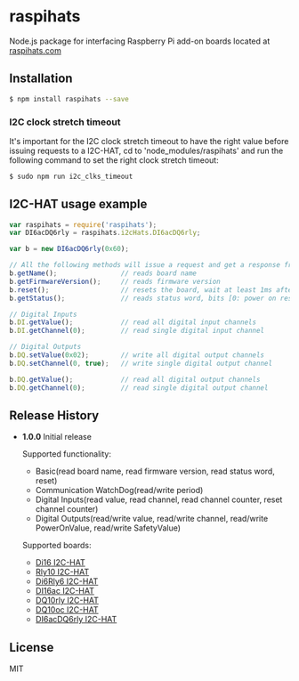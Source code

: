# raspihats

Node.js package for interfacing Raspberry Pi add-on boards located at [raspihats.com](http://raspihats.com/)

## Installation
  ```sh
  $ npm install raspihats --save
  ```
  
### I2C clock stretch timeout
  It's important for the I2C clock stretch timeout to have the right value before issuing requests to a I2C-HAT, cd to 'node_modules/raspihats' and run the following command to set the right clock stretch timeout:
  
  ```sh
  $ sudo npm run i2c_clks_timeout
  ```

## I2C-HAT usage example

```javascript
var raspihats = require('raspihats');
var DI6acDQ6rly = raspihats.i2cHats.DI6acDQ6rly;

var b = new DI6acDQ6rly(0x60);

// All the following methods will issue a request and get a response from the board over the I2C bus.
b.getName();                // reads board name
b.getFirmwareVersion();     // reads firmware version
b.reset();                  // resets the board, wait at least 1ms after reset before issuing another request
b.getStatus();              // reads status word, bits [0: power on reset, 1: software reset, 2: watchdog reset]

// Digital Inputs
b.DI.getValue();            // read all digital input channels
b.DI.getChannel(0);         // read single digital input channel

// Digital Outputs
b.DQ.setValue(0x02);        // write all digital output channels
b.DQ.setChannel(0, true);   // write single digital output channel

b.DQ.getValue();            // read all digital output channels
b.DQ.getChannel(0);         // read single digital output channel
```

## Release History

* **1.0.0** Initial release

  Supported functionality:
  * Basic(read board name, read firmware version, read status word, reset)
  * Communication WatchDog(read/write period)
  * Digital Inputs(read value, read channel, read channel counter, reset channel counter)
  * Digital Outputs(read/write value, read/write channel, read/write PowerOnValue, read/write SafetyValue)
  
  Supported boards:
  * [Di16 I2C-HAT](http://raspihats.com/product/di16/)
  * [Rly10 I2C-HAT](http://raspihats.com/product/rly10/)
  * [Di6Rly6 I2C-HAT](http://raspihats.com/product/di6rly6/)
  * [DI16ac I2C-HAT](http://raspihats.com/product/di16ac/)
  * [DQ10rly I2C-HAT](http://raspihats.com/product/dq10rly/)
  * [DQ10oc I2C-HAT](http://raspihats.com/product/dq10oc/)
  * [DI6acDQ6rly I2C-HAT](http://raspihats.com/product/di6acdq6rly/)

## License

MIT

